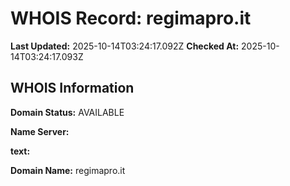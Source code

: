 # WHOIS Record: regimapro.it

**Last Updated:** 2025-10-14T03:24:17.092Z
**Checked At:** 2025-10-14T03:24:17.093Z

## WHOIS Information

**Domain Status:** AVAILABLE

**Name Server:** 

**text:** 

**Domain Name:** regimapro.it

